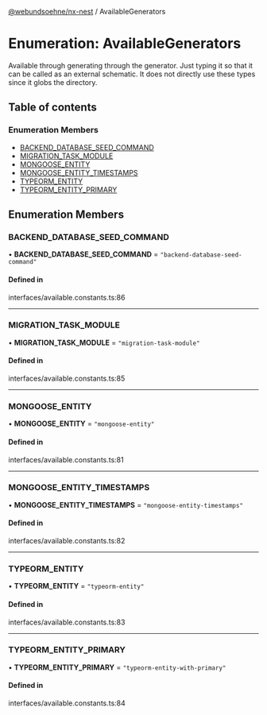 [@webundsoehne/nx-nest](../README.md) / AvailableGenerators

# Enumeration: AvailableGenerators

Available through generating through the generator.
Just typing it so that it can be called as an external schematic.
It does not directly use these types since it globs the directory.

## Table of contents

### Enumeration Members

- [BACKEND\_DATABASE\_SEED\_COMMAND](AvailableGenerators.md#backend_database_seed_command)
- [MIGRATION\_TASK\_MODULE](AvailableGenerators.md#migration_task_module)
- [MONGOOSE\_ENTITY](AvailableGenerators.md#mongoose_entity)
- [MONGOOSE\_ENTITY\_TIMESTAMPS](AvailableGenerators.md#mongoose_entity_timestamps)
- [TYPEORM\_ENTITY](AvailableGenerators.md#typeorm_entity)
- [TYPEORM\_ENTITY\_PRIMARY](AvailableGenerators.md#typeorm_entity_primary)

## Enumeration Members

### BACKEND\_DATABASE\_SEED\_COMMAND

• **BACKEND\_DATABASE\_SEED\_COMMAND** = ``"backend-database-seed-command"``

#### Defined in

interfaces/available.constants.ts:86

___

### MIGRATION\_TASK\_MODULE

• **MIGRATION\_TASK\_MODULE** = ``"migration-task-module"``

#### Defined in

interfaces/available.constants.ts:85

___

### MONGOOSE\_ENTITY

• **MONGOOSE\_ENTITY** = ``"mongoose-entity"``

#### Defined in

interfaces/available.constants.ts:81

___

### MONGOOSE\_ENTITY\_TIMESTAMPS

• **MONGOOSE\_ENTITY\_TIMESTAMPS** = ``"mongoose-entity-timestamps"``

#### Defined in

interfaces/available.constants.ts:82

___

### TYPEORM\_ENTITY

• **TYPEORM\_ENTITY** = ``"typeorm-entity"``

#### Defined in

interfaces/available.constants.ts:83

___

### TYPEORM\_ENTITY\_PRIMARY

• **TYPEORM\_ENTITY\_PRIMARY** = ``"typeorm-entity-with-primary"``

#### Defined in

interfaces/available.constants.ts:84
